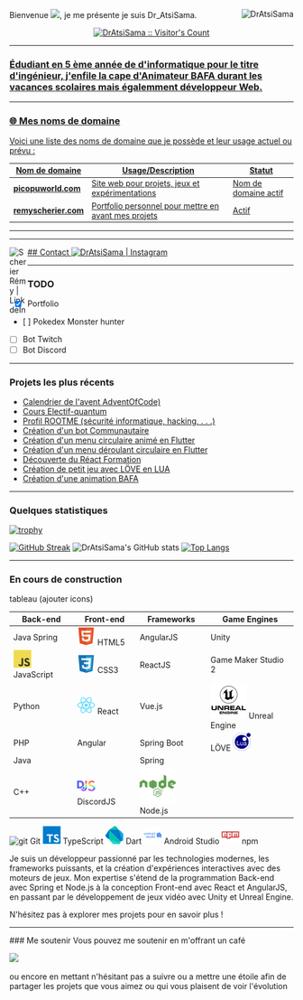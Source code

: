  Bienvenue <img src="https://media.giphy.com/media/hvRJCLFzcasrR4ia7z/giphy.gif" width="25px">, je me présente je suis Dr_AtsiSama.<a href="https://github.com/DrAtsiSama">
<img align="right" src="https://komarev.com/ghpvc/?username=DarekaSama&style=plastic&color=blueviolet&label=Nombre+de+visite+du+profil+:" alt="DrAtsiSama" />
 <p align="center"><img src="https://profile-counter.glitch.me/{DarekaSama}/count.svg" alt="DrAtsiSama :: Visitor's Count" /></p></p>
<hr />

### Édudiant en 5 ème année de d'informatique pour le titre d'ingénieur, j'enfile la cape d'Animateur BAFA durant les vacances scolaires mais égalemment développeur Web.
<!--
https://stackshare.io/
https://medium.com/
https://dev.to/
<p align="center"><img src="https://thumbs.gfycat.com/GoodnaturedFondGaur-size_restricted.gif" alt="Synthwave" height="300" width="500"></p>
<img align='right' src="https://media.giphy.com/media/ieyl9zmCjO4b4t6qoY/giphy.gif" width="230">
https://devicon.dev/
 	https://img.shields.io/badge/Discord-7289DA?style=for-the-badge&logo=discord&logoColor=white
https://dev.to/envoy_/150-badges-for-github-pnk

![Example 3](https://raw.githubusercontent.com/DrAtsiSama/github-profile-header-generator/main/social/examples/example-3.png) -->
---

### 🌐 Mes noms de domaine

Voici une liste des noms de domaine que je possède et leur usage actuel ou prévu :

| **Nom de domaine**              | **Usage/Description**                                | **Statut**       |
|----------------------------------|-----------------------------------------------------|------------------|
| **[picopuworld.com](http://picopuworld.com)** | Site web pour projets, jeux  et expérimentations           | Nom de domaine actif         |
| **[remyscherier.com](http://remyscherier.com:3000/)**             | Portfolio personnel pour mettre en avant mes projets | Actif         |
---
<hr />
<!--http://picopuworld.com:8080/-->
## Contact

<a href="https://www.linkedin.com/in/scherierremy">
  <img align="left" alt="Scherier Rémy | LinkdeIn" width="32" src="https://cdn.jsdelivr.net/npm/simple-icons@v3/icons/linkedin.svg" />
</a>
<a href="https://www.instagram.com/synesios_alchimiste/">
  <img alt="DrAtsiSama | Instagram" width="32" src="https://cdn.jsdelivr.net/npm/simple-icons@v3/icons/instagram.svg" />
</a>

<hr />

### TODO

- [x] Portfolio
- [ ] Pokedex Monster hunter
- [ ] Bot Twitch
- [ ] Bot Discord
<hr />

###  Projets les plus récents

<!-- Projet:START -->
- [Calendrier de l'avent AdventOfCode)](https://github.com/DrAtsiSama/AdventOfCode)
- [Cours Electif-quantum](https://github.com/DrAtsiSama/Electif-quantum)
- [Profil ROOTME (sécurité informatique, hacking, . . .)](https://www.root-me.org/Dr_AtsiSama)
- [Création d'un bot Communautaire](https://github.com/DrAtsiSama/Opal_BotDiscord)
- [Création d'un menu circulaire animé en Flutter](https://github.com/DrAtsiSama/GameAndPrograming/tree/main/Flutter/AnimatedCircularMenu)
- [Création d'un menu déroulant circulaire en Flutter](https://github.com/DrAtsiSama/GameAndPrograming/tree/main/Flutter/NavBarSpinCircle)
- [Découverte du Réact Formation](https://github.com/DrAtsiSama/GameAndPrograming/tree/main/React/Cours)
- [Création de petit jeu avec LÖVE en LUA](https://github.com/DrAtsiSama/GameAndPrograming/tree/main/L%C3%96VE-LUA)
- [Création d'une animation BAFA](https://github.com/DrAtsiSama/GameAndPrograming/tree/main/EscapeGame)
<!-- Projet:END -->
***
###  Quelques statistiques 

<!--
<p>Statistics are extracted from my public activity and doesn't reflect completely the work with my clients. Feel free to <a href="https://davidl.fr/onboading" target="_blank">contact me</a> if you want to know more about my skills.</p>
-->

[![trophy](https://github-profile-trophy.vercel.app/?username=DrAtsiSama&theme=onedark)](https://github.com/ryo-ma/github-profile-trophy)

[![GitHub Streak](http://github-readme-streak-stats.herokuapp.com?user=DrAtsiSama&theme=dark&hide_border=true&date_format=j%20M%5B%20Y%5D)](https://git.io/streak-stats)
![DrAtsiSama's GitHub stats](https://github-readme-stats.vercel.app/api?username=DrAtsiSama&show_icons=true&theme=dark)
[![Top Langs](https://github-readme-stats.vercel.app/api/top-langs/?username=DrAtsiSama&layout=compact)](https://github.com/DrAtsiSama/github-readme-stats)
***

### En cours de construction ###
tableau (ajouter icons)
<!--
  https://www.dio.me/articles/tutorial-criando-um-readme-bonitao-para-o-seu-github
  https://terminalroot.com.br/2021/07/customize-a-pagina-inicial-do-seu-github.html
  https://github.com/rafaballerini/PerfilGithub
  https://dev.to/tupaschoal/como-criar-um-perfil-incrivel-no-github-2k5f
-->

| **Back-end** | **Front-end** | **Frameworks** | **Game Engines** |
|---|---|---|---|
| Java Spring  | <img src="https://raw.githubusercontent.com/devicons/devicon/master/icons/html5/html5-original.svg" alt="html5" width="32" height="32"/> HTML5 | AngularJS | Unity |
| <img src="https://raw.githubusercontent.com/devicons/devicon/master/icons/javascript/javascript-original.svg" alt="javascript" width="32" height="32"/> JavaScript | <img src="https://raw.githubusercontent.com/devicons/devicon/master/icons/css3/css3-original.svg" alt="css3" width="32" height="32"/> CSS3 | ReactJS | Game Maker Studio 2 |
| Python | <img src="https://raw.githubusercontent.com/devicons/devicon/master/icons/react/react-original.svg" alt="react" width="32" height="32"/> React | Vue.js | <img src="https://github.com/devicons/devicon/blob/master/icons/unrealengine/unrealengine-original-wordmark.svg" alt="unreal engine" width="64" height="64"/> Unreal Engine |
| PHP | Angular | Spring Boot | LÖVE <img src="https://github.com/devicons/devicon/blob/master/icons/lua/lua-plain-wordmark.svg" alt="lua" width="32" height="32"/> |
| Java |  | Spring |  |
| C++ | <img src="https://github.com/devicons/devicon/blob/master/icons/discordjs/discordjs-original.svg" alt="discordJS" width="32" height="32"/> DiscordJS | <img src="https://github.com/devicons/devicon/blob/master/icons/nodejs/nodejs-plain-wordmark.svg" alt="nodeJS" width="64" height="64"/> Node.js | |

<p align="left"> <img src="https://www.vectorlogo.zone/logos/git-scm/git-scm-icon.svg" alt="git" width="32" height="32"/> Git <img src="https://raw.githubusercontent.com/devicons/devicon/master/icons/typescript/typescript-original.svg" alt="typescript" width="32" height="32"/> TypeScript <img src="https://github.com/devicons/devicon/blob/master/icons/dart/dart-original.svg" alt="dart" width="32" height="32"/> Dart <img src="https://github.com/devicons/devicon/blob/master/icons/androidstudio/androidstudio-plain-wordmark.svg" alt="android studio" width="32" height="32"/> Android Studio <img src="https://github.com/devicons/devicon/blob/master/icons/npm/npm-original-wordmark.svg" alt="npm" width="32" height="32"/> npm </p>


Je suis un développeur passionné par les technologies modernes, les frameworks puissants, et la création d'expériences interactives avec des moteurs de jeux. Mon expertise s'étend de la programmation Back-end avec Spring et Node.js à la conception Front-end avec React et AngularJS, en passant par le développement de jeux vidéo avec Unity et Unreal Engine.

N'hésitez pas à explorer mes projets pour en savoir plus !

<hr />
###  Me soutenir
Vous pouvez me soutenir en m'offrant un café

<a href="https://www.buymeacoffee.com/DrAtsiSama"><img src="https://img.buymeacoffee.com/button-api/?text=Buy me a coffee&emoji=&slug=DrAtsiSama&button_colour=FFDD00&font_colour=000000&font_family=Cookie&outline_colour=000000&coffee_colour=ffffff" /></a>

ou encore en mettant n'hésitant pas a suivre ou a mettre une étoile afin de partager les projets que vous aimez ou qui vous plaisent de voir l'évolution
